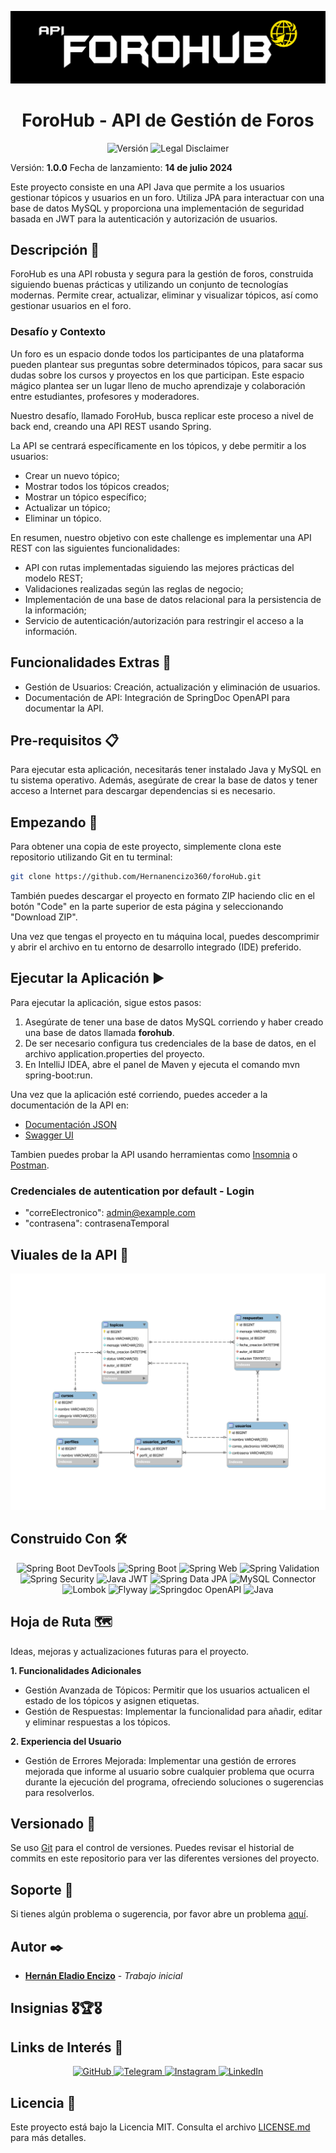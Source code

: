 ![Logo](assets/banner.png)

<h1 align="center">ForoHub - API de Gestión de Foros</h1>

<p align="center">
  <img src="https://img.shields.io/badge/Versi%C3%B3n-1.0--SNAPSHOT-blue?style=for-the-badge" alt="Versión">
  <img src="https://img.shields.io/badge/License-MIT-succes?style=for-the-badge&logoColor=white&color=blue" alt="Legal Disclaimer">
</p>

Versión: **1.0.0**
Fecha de lanzamiento: **14 de julio 2024**

Este proyecto consiste en una API Java que permite a los usuarios gestionar tópicos y usuarios en un foro. Utiliza JPA para interactuar con una base de datos MySQL y proporciona una implementación de seguridad basada en JWT para la autenticación y autorización de usuarios.

## Descripción 📝

ForoHub es una API robusta y segura para la gestión de foros, construida siguiendo buenas prácticas y utilizando un conjunto de tecnologías modernas. Permite crear, actualizar, eliminar y visualizar tópicos, así como gestionar usuarios en el foro.

### Desafío y Contexto
Un foro es un espacio donde todos los participantes de una plataforma pueden plantear sus preguntas sobre determinados tópicos, para sacar sus dudas sobre los cursos y proyectos en los que participan. Este espacio mágico plantea ser un  lugar lleno de mucho aprendizaje y colaboración entre estudiantes, profesores y moderadores.

Nuestro desafío, llamado ForoHub, busca replicar este proceso a nivel de back end, creando una API REST usando Spring.

La API se centrará específicamente en los tópicos, y debe permitir a los usuarios:

- Crear un nuevo tópico;
- Mostrar todos los tópicos creados;
- Mostrar un tópico específico;
- Actualizar un tópico;
- Eliminar un tópico.

En resumen, nuestro objetivo con este challenge es implementar una API REST con las siguientes funcionalidades:

- API con rutas implementadas siguiendo las mejores prácticas del modelo REST;
- Validaciones realizadas según las reglas de negocio;
- Implementación de una base de datos relacional para la persistencia de la información;
- Servicio de autenticación/autorización para restringir el acceso a la información.

## Funcionalidades Extras 🚀

- Gestión de Usuarios: Creación, actualización y eliminación de usuarios.
- Documentación de API: Integración de SpringDoc OpenAPI para documentar la API.

## Pre-requisitos 📋

Para ejecutar esta aplicación, necesitarás tener instalado Java y MySQL en tu sistema operativo. Además, asegúrate de crear la base de datos y tener acceso a Internet para descargar dependencias si es necesario.

## Empezando 🏁

Para obtener una copia de este proyecto, simplemente clona este repositorio utilizando Git en tu terminal:

```bash
git clone https://github.com/Hernanencizo360/foroHub.git
```

También puedes descargar el proyecto en formato ZIP haciendo clic en el botón "Code" en la parte superior de esta página y seleccionando "Download ZIP".

Una vez que tengas el proyecto en tu máquina local, puedes descomprimir y abrir el archivo en tu entorno de desarrollo integrado (IDE) preferido.

## Ejecutar la Aplicación ▶️
Para ejecutar la aplicación, sigue estos pasos:

1. Asegúrate de tener una base de datos MySQL corriendo y haber creado una base de datos llamada **forohub**.
2. De ser necesario configura tus credenciales de la base de datos, en el archivo application.properties del proyecto.
3. En IntelliJ IDEA, abre el panel de Maven y ejecuta el comando mvn spring-boot:run.

Una vez que la aplicación esté corriendo, puedes acceder a la documentación de la API en:

- [Documentación JSON](http://localhost:8080/v3/api-docs)
- [Swagger UI](http://localhost:8080/swagger-ui/index.html)

Tambien puedes probar la API usando herramientas como [Insomnia](https://insomnia.rest/) o [Postman](https://www.postman.com/).

### Credenciales de autentication por default - Login
- "correElectronico": admin@example.com
- "contrasena": contrasenaTemporal

## Viuales de la API 📸
![Diagrama ERR](assets/ERR-Diagram.svg)



## Construido Con 🛠️

<p align="center">
  <img src="https://img.shields.io/badge/Spring%20Boot%20DevTools-3.3.1-brightgreen?style=for-the-badge&logo=spring" alt="Spring Boot DevTools">
  <img src="https://img.shields.io/badge/Spring%20Boot-3.3.1-brightgreen?style=for-the-badge&logo=Spring" alt="Spring Boot">
  <img src="https://img.shields.io/badge/Spring%20Web-3.3.1-brightgreen?style=for-the-badge&logo=spring" alt="Spring Web">
  <img src="https://img.shields.io/badge/Spring%20Validation-3.3.1-brightgreen?style=for-the-badge&logo=spring" alt="Spring Validation">
  <img src="https://img.shields.io/badge/Spring%20Security-3.3.1-brightgreen?style=for-the-badge&logo=spring-security" alt="Spring Security">
  <img src="https://img.shields.io/badge/Java%20JWT-4.4.0-blue?style=for-the-badge&logo=json-web-tokens" alt="Java JWT">
  <img src="https://img.shields.io/badge/Spring%20Data%20JPA-3.3.1-brightgreen?style=for-the-badge&logo=hibernate" alt="Spring Data JPA">
  <img src="https://img.shields.io/badge/MySQL%20Connector-8.3.0-blue?style=for-the-badge&logo=mysql" alt="MySQL Connector">
  <img src="https://img.shields.io/badge/Lombok-1.18.32-brightgreen?style=for-the-badge&logo=lombok" alt="Lombok">
  <img src="https://img.shields.io/badge/Flyway-10.10.0-blue?style=for-the-badge&logo=flyway" alt="Flyway">
  <img src="https://img.shields.io/badge/Springdoc%20OpenAPI-2.6.0-brightgreen?style=for-the-badge&logo=openapi-initiative" alt="Springdoc OpenAPI">
  <img src="https://img.shields.io/badge/java-17.0.11-blue.svg?style=for-the-badge&logo=openjdk&logoColor=black" alt="Java">
</p>


## Hoja de Ruta 🗺️

Ideas, mejoras y actualizaciones futuras para el proyecto.

**1. Funcionalidades Adicionales**

- Gestión Avanzada de Tópicos: Permitir que los usuarios actualicen el estado de los tópicos y asignen etiquetas.
- Gestión de Respuestas: Implementar la funcionalidad para añadir, editar y eliminar respuestas a los tópicos.

**2. Experiencia del Usuario**

- Gestión de Errores Mejorada: Implementar una gestión de errores mejorada que informe al usuario sobre cualquier problema que ocurra durante la ejecución del programa, ofreciendo soluciones o sugerencias para resolverlos.

## Versionado 📌

Se uso [Git](https://git-scm.com) para el control de versiones. Puedes revisar el historial de commits en este repositorio para ver las diferentes versiones del proyecto.

## Soporte 🤝

Si tienes algún problema o sugerencia, por favor abre un problema [aquí](https://github.com/Hernanencizo360/foroHub/issues).

## Autor ✒️

- **[Hernán Eladio Encizo](https://github.com/Hernanencizo360)** - _Trabajo inicial_

## Insignias 🎖️🏆️🎖️️

## Links de Interés 🔗

<p align="center">
  <a href="https://github.com/Hernanencizo360">
    <img src="https://img.shields.io/badge/GitHub-000?style=for-the-badge&logo=github&logoColor=white" alt="GitHub">
  </a>
  <a href="https://t.me/hernanencizo360">
    <img src="https://img.shields.io/badge/Telegram-2CA5E0?style=for-the-badge&logo=telegram&logoColor=white" alt="Telegram">
  </a>
  <a href="https://www.instagram.com/hernanencizo360">
    <img src="https://img.shields.io/badge/Instagram-E4405F?style=for-the-badge&logo=instagram&logoColor=white" alt="Instagram">
  </a>
  <a href="https://www.linkedin.com/in/hern%C3%A1n-encizo-b3b355229?original_referer=">
    <img src="https://img.shields.io/badge/LinkedIn-0A66C2?style=for-the-badge&logo=linkedin&logoColor=white" alt="LinkedIn">
  </a>
</p>

## Licencia 📄

Este proyecto está bajo la Licencia MIT. Consulta el archivo [LICENSE.md](LICENSE.md) para más detalles.
